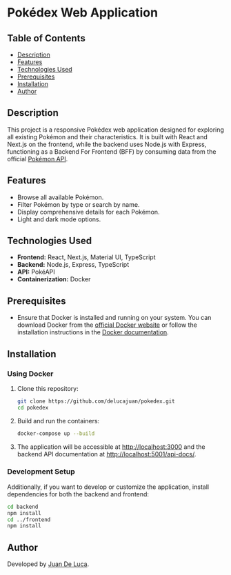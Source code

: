 # Pokédex Web Application

## Table of Contents

- [Description](#description)
- [Features](#features)
- [Technologies Used](#technologies-used)
- [Prerequisites](#prerequisites)
- [Installation](#installation)
- [Author](#author)

## Description

This project is a responsive Pokédex web application designed for exploring all existing Pokémon and their characteristics. It is built with React and Next.js on the frontend, while the backend uses Node.js with Express, functioning as a Backend For Frontend (BFF) by consuming data from the official [Pokémon API](https://pokeapi.co/).

## Features

- Browse all available Pokémon.
- Filter Pokémon by type or search by name.
- Display comprehensive details for each Pokémon.
- Light and dark mode options.

## Technologies Used

- **Frontend:** React, Next.js, Material UI, TypeScript
- **Backend:** Node.js, Express, TypeScript
- **API:** PokéAPI
- **Containerization:** Docker

## Prerequisites

- Ensure that Docker is installed and running on your system. You can download Docker from the [official Docker website](https://www.docker.com/products/docker-desktop) or follow the installation instructions in the [Docker documentation](https://docs.docker.com/get-docker/).

## Installation

### Using Docker

1. Clone this repository:

   ```bash
   git clone https://github.com/delucajuan/pokedex.git
   cd pokedex
   ```

2. Build and run the containers:

   ```bash
   docker-compose up --build
   ```

3. The application will be accessible at [http://localhost:3000](http://localhost:3000) and the backend API documentation at [http://localhost:5001/api-docs/](http://localhost:5001/api-docs/).

### Development Setup

Additionally, if you want to develop or customize the application, install dependencies for both the backend and frontend:

```bash
cd backend
npm install
cd ../frontend
npm install
```

## Author

Developed by [Juan De Luca](https://github.com/delucajuan).
